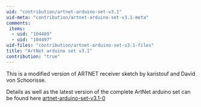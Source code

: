 ```yaml
---
uid: "contribution/artnet-arduino-set-v3.1"
uid-meta: "contribution/artnet-arduino-set-v3.1-meta"
comments: 
 items: 
  - uid: "104489"
  - uid: "104497"
uid-files: "contribution/artnet-arduino-set-v3.1-files"
title: "ArtNet arduino set v3.1"
contribution: "true"
---
```


This is a modified version of ARTNET receiver sketch by karistouf and David von Schoorisse.

Details as well as the latest version of the complete ArtNet arduino set can be found here [artnet-arduino-set-v3.1-0](xref:contribution/artnet-arduino-set-v3.1-0)